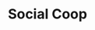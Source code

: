 ---
title: Social Coop
website: https://wiki.social.coop
services:
    - type: microblogging
    - software: Mastodon
    - link: https://social.coop
---